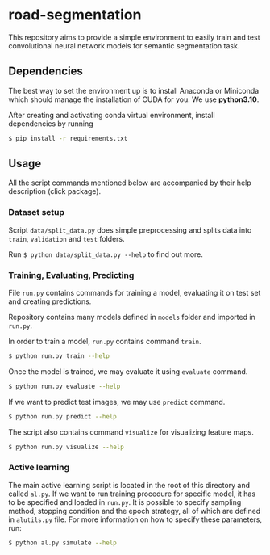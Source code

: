 # road-segmentation

This repository aims to provide a simple environment to easily train and test convolutional
neural network models for semantic segmentation task.

## Dependencies

The best way to set the environment up is to install Anaconda or Miniconda which
should manage the installation of CUDA for you.
We use **python3.10**.

After creating and activating conda virtual environment, install dependencies by running

```bash
$ pip install -r requirements.txt
```

## Usage

All the script commands mentioned below are accompanied by their help description (click package).

### Dataset setup

Script `data/split_data.py` does simple preprocessing and splits data into
`train`, `validation` and `test` folders.

Run `$ python data/split_data.py --help` to find out more.

### Training, Evaluating, Predicting

File `run.py` contains commands for training a model, evaluating it
on test set and creating predictions.

Repository contains many models defined in `models` folder and
imported in `run.py`.

In order to train a model, `run.py` contains command `train`.
```bash
$ python run.py train --help
```

Once the model is trained, we may evaluate it using `evaluate` command.
```bash
$ python run.py evaluate --help
```

If we want to predict test images, we may use `predict` command.
```bash
$ python run.py predict --help
```

The script also contains command `visualize` for visualizing
feature maps.
```bash
$ python run.py visualize --help
```


### Active learning

The main active learning script is located in the root of this directory and called
`al.py`. If we want to run training procedure for specific model, it has to be specified
and loaded in `run.py`. It is possible to specify sampling method, stopping condition
and the epoch strategy, all of which are defined in `alutils.py` file.
For more information on how to specify these parameters, run:
```bash
$ python al.py simulate --help
```
